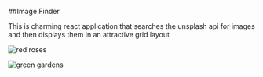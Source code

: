 ##Image Finder

This is charming react application that searches the unsplash api for images and then displays them in an attractive grid layout

![red roses](/assets/images/screenshot1.png)

![green gardens](/assets/images/screenshot2.png)

